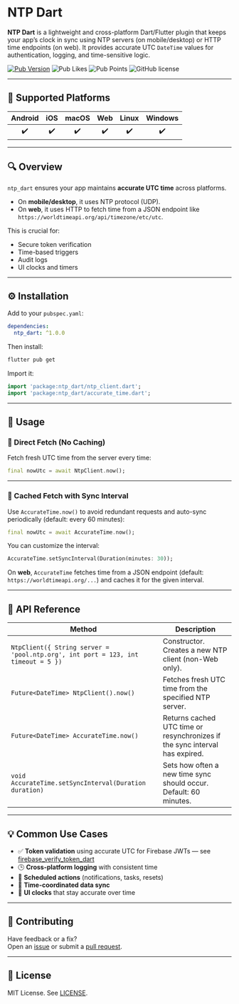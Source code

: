 # NTP Dart

**NTP Dart** is a lightweight and cross-platform Dart/Flutter plugin that keeps your app’s clock in sync using NTP servers (on mobile/desktop) or HTTP time endpoints (on web). It provides accurate UTC `DateTime` values for authentication, logging, and time-sensitive logic.

[![Pub Version](https://img.shields.io/pub/v/ntp_dart?style=flat-square&logo=dart)](https://pub.dev/packages/ntp_dart)
![Pub Likes](https://img.shields.io/pub/likes/ntp_dart)
![Pub Points](https://img.shields.io/pub/points/ntp_dart)
![GitHub license](https://img.shields.io/github/license/enzo-desimone/ntp_dart?style=flat-square)

---

## 📱 Supported Platforms

| Android | iOS | macOS | Web | Linux | Windows |
|:-------:|:---:|:-----:|:---:|:-----:|:-------:|
|   ✔️    | ✔️   |  ✔️   | ✔️   |  ✔️   |   ✔️    |

---

## 🔍 Overview

`ntp_dart` ensures your app maintains **accurate UTC time** across platforms.

- On **mobile/desktop**, it uses NTP protocol (UDP).
- On **web**, it uses HTTP to fetch time from a JSON endpoint like `https://worldtimeapi.org/api/timezone/etc/utc`.

This is crucial for:
- Secure token verification
- Time-based triggers
- Audit logs
- UI clocks and timers

---

## ⚙️ Installation

Add to your `pubspec.yaml`:

```yaml
dependencies:
  ntp_dart: ^1.0.0
```

Then install:

```bash
flutter pub get
```

Import it:

```dart
import 'package:ntp_dart/ntp_client.dart';
import 'package:ntp_dart/accurate_time.dart';
```

---

## 🔧 Usage

### 📡 Direct Fetch (No Caching)

Fetch fresh UTC time from the server every time:

```dart
final nowUtc = await NtpClient.now();
```

---

### 🧠 Cached Fetch with Sync Interval

Use `AccurateTime.now()` to avoid redundant requests and auto-sync periodically (default: every 60 minutes):

```dart
final nowUtc = await AccurateTime.now();
```

You can customize the interval:

```dart
AccurateTime.setSyncInterval(Duration(minutes: 30));
```

On **web**, `AccurateTime` fetches time from a JSON endpoint (default: `https://worldtimeapi.org/...`) and caches it for the given interval.

---

## 📘 API Reference

| Method | Description |
|--------|-------------|
| `NtpClient({ String server = 'pool.ntp.org', int port = 123, int timeout = 5 })` | Constructor. Creates a new NTP client (non-Web only). |
| `Future<DateTime> NtpClient().now()` | Fetches fresh UTC time from the specified NTP server. |
| `Future<DateTime> AccurateTime.now()` | Returns cached UTC time or resynchronizes if the sync interval has expired. |
| `void AccurateTime.setSyncInterval(Duration duration)` | Sets how often a new time sync should occur. Default: 60 minutes. |


---

## 💡 Common Use Cases

- ✅ **Token validation** using accurate UTC for Firebase JWTs — see [firebase_verify_token_dart](https://pub.dev/packages/firebase_verify_token_dart)
- 🕒 **Cross-platform logging** with consistent time
- 🔔 **Scheduled actions** (notifications, tasks, resets)
- 🔄 **Time-coordinated data sync**
- 🧭 **UI clocks** that stay accurate over time

---

## 🤝 Contributing

Have feedback or a fix?  
Open an [issue](https://github.com/enzo-desimone/ntp_dart/issues) or submit a [pull request](https://github.com/enzo-desimone/ntp_dart/pulls).

---

## 📃 License

MIT License. See [LICENSE](https://github.com/enzo-desimone/ntp_dart/blob/master/LICENSE).